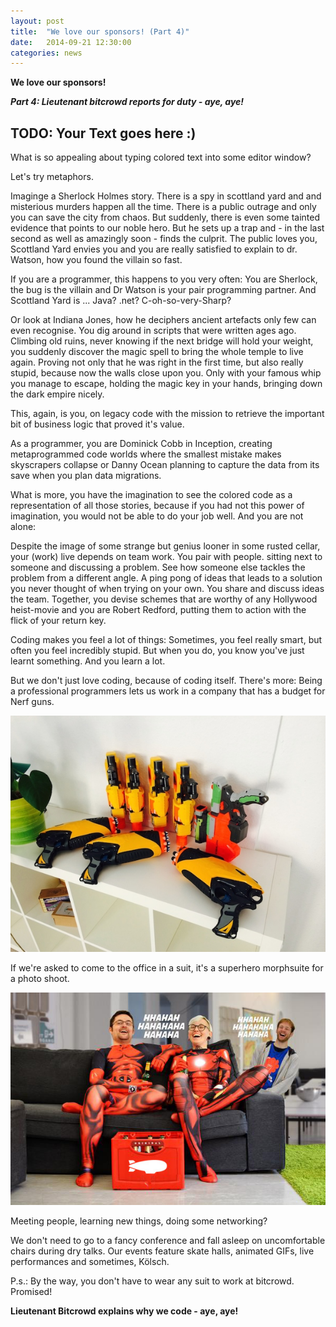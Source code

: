 ```yaml
---
layout: post
title:  "We love our sponsors! (Part 4)"
date:   2014-09-21 12:30:00
categories: news
---
```


**We love our sponsors!**

***Part 4: Lieutenant bitcrowd reports for duty - aye, aye!***

## TODO: Your Text goes here :)

What is so appealing about typing colored text into some editor window? 

Let's try metaphors.

Imaginge a Sherlock Holmes story. There is a spy in scottland yard and and
misterious murders happen all the time. There is a public outrage and only you
can save the city from chaos. But suddenly, there is even some tainted evidence
that points to our noble hero. But he sets up a trap and - in the last second as
well as amazingly soon - finds the culprit. The public loves you, Scottland
Yard envies you and you are really satisfied to explain to dr. Watson, how you
found the villain so fast.

If you are a programmer, this happens to you very often: You are Sherlock, the
bug is the villain and Dr Watson is your pair programming partner. And
Scottland Yard is ... Java? .net? C-oh-so-very-Sharp?

Or look at Indiana Jones, how he deciphers ancient artefacts only few can even
recognise. You dig around in scripts that were written ages ago. Climbing old
ruins, never knowing if the next bridge will hold your weight, you suddenly
discover the magic spell to bring the whole temple to live again. Proving not
only that he was right in the first time, but also really stupid, because now
the walls close upon you. Only with your famous whip you manage to escape,
holding the magic key in your hands, bringing down the dark empire nicely.

This, again, is you, on legacy code with the mission to retrieve the important
bit of business logic that proved it's value.

As a programmer, you are Dominick Cobb in Inception, creating metaprogrammed
code worlds where the smallest mistake makes skyscrapers collapse or Danny Ocean
planning to capture the data from its save when you plan data migrations.

What is more, you have the imagination to see the colored code as a
representation of all those stories, because if you had not this power of
imagination, you would not be able to do your job well. And you are not alone:

Despite the image of some strange but genius looner in some rusted cellar, your
(work) live depends on team work. You pair with people. sitting next to someone
and discussing a problem. See how someone else tackles the problem from a
different angle. A ping pong of ideas that leads to a solution you never
thought of when trying on your own. You share and discuss ideas the team.
Together, you devise schemes that are worthy of any Hollywood heist-movie and
you are Robert Redford, putting them to action with the flick of your return
key.

Coding makes you feel a lot of things: Sometimes, you feel really smart, but
often you feel incredibly stupid. But when you do, you know you've just learnt
something. And you learn a lot.

But we don't just love coding, because of coding itself. There's more: Being a
professional programmers lets us work in a company that has a budget for Nerf
guns.

![Nerfguns](/img/nerfguns.jpg)

If we're asked to come to the office in a suit, it's a superhero morphsuite for
a photo shoot.

![Bodo and Rin in morphsuites](/img/morphsuites.jpg)

Meeting people, learning new things, doing some networking?

We don't need to go to a fancy conference and fall asleep on uncomfortable
chairs during dry talks. Our events feature skate halls, animated GIFs, live
performances and sometimes, Kölsch.

P.s.: By the way, you don't have to wear any suit to work at bitcrowd. Promised!

**Lieutenant Bitcrowd explains why we code - aye, aye!**  
